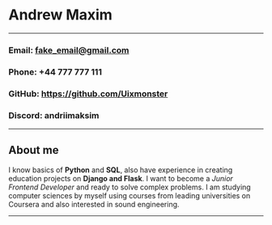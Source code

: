 # **Andrew Maxim**

---

### **Email:** fake_email@gmail.com
### **Phone:** +44 777 777 111
### **GitHub:** <https://github.com/Uixmonster>
### **Discord:** andriimaksim

---

## **About me**

I know basics of **Python** and **SQL**, also have experience in creating education projects on **Django and Flask**.
I want to become a *Junior Frontend Developer* and ready to solve complex problems. I am studying computer sciences by myself using courses from leading universities on Coursera and also interested in sound engineering.

---
